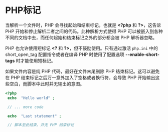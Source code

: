 # PHP标记

当解析一个文件时，PHP 会寻找起始和结束标记，也就是 **\<?php** 和 **?>**，这告诉 PHP 开始和停止解析二者之间的代码。此种解析方式使得 PHP 可以被嵌入到各种不同的文档中去，而任何起始和结束标记之外的部分都会被 PHP 解析器忽略。

PHP 也允许使用短标记 **\<?** 和 **?>**，但不鼓励使用。只有通过激活 `php.ini` 中的 short_open_tag 配置指令或者在编译 PHP 时使用了配置选项 **--enable-short-tags** 时才能使用短标记。

如果文件内容是纯 PHP 代码，最好在文件末尾删除 PHP 结束标记。这可以避免在 PHP 结束标记之后万一意外加入了空格或者换行符，会导致 PHP 开始输出这些空白，而脚本中此时并无输出的意图。

```php
<?php
 echo  "Hello world" ;

 // ... more code

 echo  "Last statement" ;

 // 脚本至此结束，并无 PHP 结束标记
```
